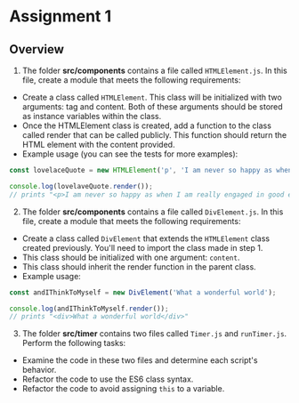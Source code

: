 # Assignment 1

## Overview

1. The folder **src/components** contains a file called `HTMLElement.js`. In this file, create a module that meets the following requirements:
  * Create a class called `HTMLElement`. This class will be initialized with two arguments: tag and content. Both of these arguments should be stored as instance variables within the class.
  * Once the HTMLElement class is created, add a function to the class called render that can be called publicly. This function should return the HTML element with the content provided.
  * Example usage (you can see the tests for more examples):

  ```js
  const lovelaceQuote = new HTMLElement('p', 'I am never so happy as when I am really engaged in good earnest...');

  console.log(lovelaveQuote.render());
  // prints "<p>I am never so happy as when I am really engaged in good earnest...</p>"
  ```
2. The folder **src/components** contains a file called `DivElement.js`. In this file, create a module that meets the following requirements:
  * Create a class called `DivElement` that extends the `HTMLElement` class created previously. You'll need to import the class made in step 1.
  * This class should be initialized with one argument: `content`.
  * This class should inherit the render function in the parent class.
  * Example usage:

  ```js
  const andIThinkToMyself = new DivElement('What a wonderful world');

  console.log(andIThinkToMyself.render());
  // prints "<div>What a wonderful world</div>"
  ```
3. The folder **src/timer** contains two files called `Timer.js` and `runTimer.js`. Perform the following tasks:
  * Examine the code in these two files and determine each script's behavior.
  * Refactor the code to use the ES6 class syntax.
  * Refactor the code to avoid assigning `this` to a variable.
